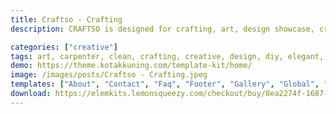 ```yaml
---
title: Craftso - Crafting
description: CRAFTSO is designed for crafting, art, design showcase, creative portfolio, or any type of person or business who wants to showcase their work, services, and professional way.

categories: ["creative"]
tags: art, carpenter, clean, crafting, creative, design, diy, elegant, elementor, handmade, minimalist, modern, portfolio, template kit
demo: https://theme.kotakkuning.com/template-kit/home/
image: /images/posts/Craftso - Crafting.jpeg
templates: ["About", "Contact", "Faq", "Footer", "Gallery", "Global", "Header", "Home", "Our Team", "Product", "Services", "Showroom", "Testimonial"]
download: https://elemkits.lemonsqueezy.com/checkout/buy/8ea2274f-1687-4cd0-9076-f0c6277f5094
---
```

